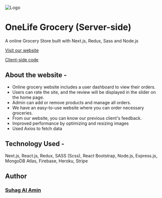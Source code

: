 ![Logo](https://i.ibb.co/4MvCZNN/logo.png)

# OneLife Grocery (Server-side)

A online Grocery Store built with Next.js, Redux, Sass and Node.js

[Visit our website](https://onelife-grocery.vercel.app/)

[Client-side code](https://github.com/developer-suhag/onelife-grocery-client)

## About the website -

- Online grocery website includes a user dashboard to view their orders.
- Users can rate the site, and the review will be displayed in the slider on the home page.
- Admin can add or remove products and manage all orders.
- We have an easy-to-use website where you can order necessary groceries.
- From our website, you can know our previous client's feedback.
- Improved performance by optimizing and resizing images
- Used Axios to fetch data

## Technology Used -

Next.js, React.js, Redux, SASS (Scss), React Bootstrap, Node.js, Express.js, MongoDB Atlas, Firebase, Heroku, Stripe

## Author

### [Suhag Al Amin](https://github.com/developer-suhag)
